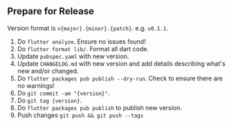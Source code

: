 ## Prepare for Release

Version format is `v{major}.{minor}.{patch}`. e.g. `v0.1.1`.

1. Do `flutter analyze`. Ensure no issues found!
2. Do `flutter format lib/`. Format all dart code.
3. Update `pubspec.yaml` with new version.
4. Update `CHANGELOG.md` with new version and add details describing what's new and/or changed.
5. Do `flutter packages pub publish --dry-run`. Check to ensure there are no warnings!
6. Do `git commit -am "{version}"`.
7. Do `git tag {version}`.
8. Do `flutter packages pub publish` to publish new version.
9. Push changes `git push && git push --tags`
